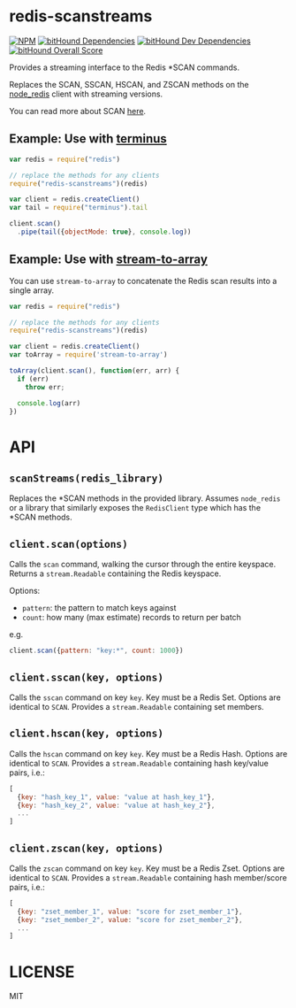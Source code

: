 redis-scanstreams
=====

[![NPM](https://nodei.co/npm/redis-scanstreams.png)](https://nodei.co/npm/redis-scanstreams/)
[![bitHound Dependencies](https://www.bithound.io/github/cabbiepete/redis-scanstreams/badges/dependencies.svg)](https://www.bithound.io/github/cabbiepete/redis-scanstreams/master/dependencies/npm)
[![bitHound Dev Dependencies](https://www.bithound.io/github/cabbiepete/redis-scanstreams/badges/devDependencies.svg)](https://www.bithound.io/github/cabbiepete/redis-scanstreams/master/dependencies/npm)
[![bitHound Overall Score](https://www.bithound.io/github/cabbiepete/redis-scanstreams/badges/score.svg)](https://www.bithound.io/github/cabbiepete/redis-scanstreams)

Provides a streaming interface to the Redis \*SCAN commands.

Replaces the SCAN, SSCAN, HSCAN, and ZSCAN methods on the [node_redis](http://npm.im/redis) client with streaming versions.

You can read more about SCAN [here](http://redis.io/commands/scan).

## Example: Use with [terminus](https://github.com/brycebaril/node-terminus)

```javascript
var redis = require("redis")

// replace the methods for any clients
require("redis-scanstreams")(redis)

var client = redis.createClient()
var tail = require("terminus").tail

client.scan()
  .pipe(tail({objectMode: true}, console.log))
```

## Example: Use with [stream-to-array](https://github.com/stream-utils/stream-to-array)
You can use `stream-to-array` to concatenate the Redis scan results into a single array.
```javascript
var redis = require("redis")

// replace the methods for any clients
require("redis-scanstreams")(redis)

var client = redis.createClient()
var toArray = require('stream-to-array')

toArray(client.scan(), function(err, arr) {
  if (err)
    throw err;

  console.log(arr)
})
```

API
===

`scanStreams(redis_library)`
---

Replaces the \*SCAN methods in the provided library. Assumes `node_redis` or a library that similarly exposes the `RedisClient` type which has the \*SCAN methods.

`client.scan(options)`
---

Calls the `scan` command, walking the cursor through the entire keyspace. Returns a `stream.Readable` containing the Redis keyspace.

Options:
  * `pattern`: the pattern to match keys against
  * `count`: how many (max estimate) records to return per batch

e.g.
```js
client.scan({pattern: "key:*", count: 1000})
```

`client.sscan(key, options)`
---

Calls the `sscan` command on key `key`. Key must be a Redis Set. Options are identical to `SCAN`. Provides a `stream.Readable` containing set members.

`client.hscan(key, options)`
---

Calls the `hscan` command on key `key`. Key must be a Redis Hash. Options are identical to `SCAN`. Provides a `stream.Readable` containing hash key/value pairs, i.e.:

```js
[
  {key: "hash_key_1", value: "value at hash_key_1"},
  {key: "hash_key_2", value: "value at hash_key_2"},
  ...
]
```

`client.zscan(key, options)`
---

Calls the `zscan` command on key `key`. Key must be a Redis Zset. Options are identical to `SCAN`. Provides a `stream.Readable` containing hash member/score pairs, i.e.:

```js
[
  {key: "zset_member_1", value: "score for zset_member_1"},
  {key: "zset_member_2", value: "score for zset_member_2"},
  ...
]
```

LICENSE
=======

MIT
